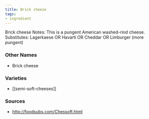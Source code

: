 ```yaml
---
title: Brick cheese
tags:
- ingredient
---
```

Brick cheese Notes: This is a pungent American washed-rind cheese. Substitutes: Lagerkaese OR Havarti OR Cheddar OR Limburger (more pungent)

### Other Names

* Brick cheese

### Varieties

* [[semi-soft-cheeses]]

### Sources
* http://foodsubs.com/Chessoft.html
